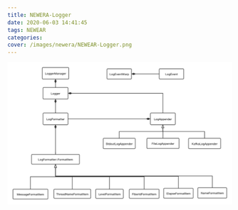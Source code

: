 ```yaml
---
title: NEWERA-Logger
date: 2020-06-03 14:41:45
tags: NEWEAR
categories:
cover: /images/newera/NEWEAR-Logger.png
---
```

<meta name="referrer" content="no-referrer" />

![](/images/newera/NEWEAR-Logger.png)